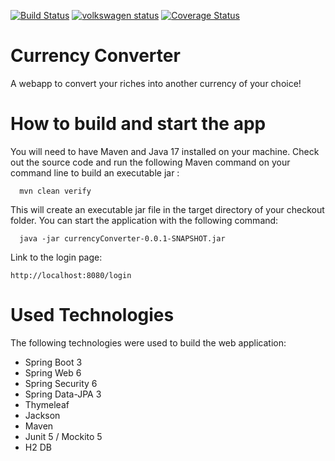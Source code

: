 [![Build Status](https://travis-ci.org/superernie77/currencyconverter.svg?branch=master)](https://travis-ci.org/superernie77/currencyconverter)
[![volkswagen status](https://auchenberg.github.io/volkswagen/volkswargen_ci.svg?v=1)](https://github.com/auchenberg/volkswagen)
[![Coverage Status](https://coveralls.io/repos/github/superernie77/currencyconverter/badge.svg?branch=master)](https://coveralls.io/github/superernie77/currencyconverter?branch=master)

# Currency Converter

A webapp to convert your riches into another currency of your choice!

# How to build and start the app

You will need to have Maven and Java 17 installed on your machine. Check out the source code and run the following Maven command on your command line to build an executable jar :

```
  mvn clean verify
```

This will create an executable jar file in the target directory of your checkout folder.
You can start the application with the following command:

```
  java -jar currencyConverter-0.0.1-SNAPSHOT.jar
```

Link to the login page:

```
http://localhost:8080/login
```

# Used Technologies
The following technologies were used to build the web application:

- Spring Boot 3
- Spring Web 6 
- Spring Security 6
- Spring Data-JPA 3
- Thymeleaf
- Jackson
- Maven
- Junit 5 / Mockito 5
- H2 DB
